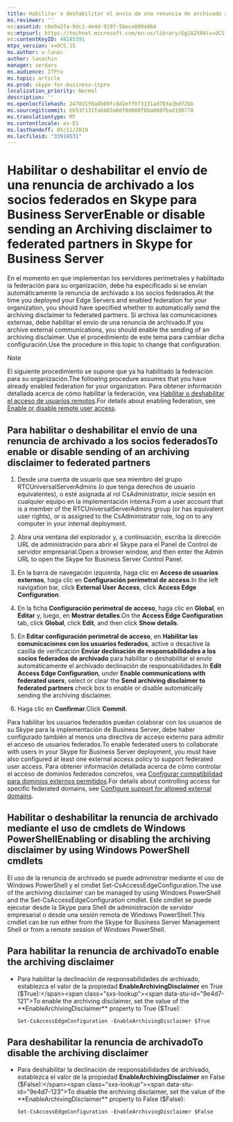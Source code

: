 ```yaml
---
title: Habilitar o deshabilitar el envío de una renuncia de archivado a socios federados
ms.reviewer: ''
ms:assetid: c8e9a2fa-9dc1-4e4d-919f-56ece8004864
ms:mtpsurl: https://technet.microsoft.com/en-us/library/Gg182584(v=OCS.15)
ms:contentKeyID: 48185391
mtps_version: v=OCS.15
ms.author: v-lanac
author: lanachin
manager: serdars
ms.audience: ITPro
ms.topic: article
ms.prod: skype-for-business-itpro
localization_priority: Normal
description: ''
ms.openlocfilehash: 2478d1f0a8b09fc8d2eff0f3131ad703a3bd72bb
ms.sourcegitcommit: bb53f131fabb03a66f0d000f8ba668fbad190778
ms.translationtype: MT
ms.contentlocale: es-ES
ms.lasthandoff: 05/11/2019
ms.locfileid: "33919531"
---
```

# <a name="enable-or-disable-sending-an-archiving-disclaimer-to-federated-partners-in-skype-for-business-server"></a><span data-ttu-id="9e4d7-102">Habilitar o deshabilitar el envío de una renuncia de archivado a los socios federados en Skype para Business Server</span><span class="sxs-lookup"><span data-stu-id="9e4d7-102">Enable or disable sending an Archiving disclaimer to federated partners in Skype for Business Server</span></span>

<span data-ttu-id="9e4d7-103">En el momento en que implementan los servidores perimetrales y habilitado la federación para su organización, debe ha especificado si se envían automáticamente la renuncia de archivado a los socios federados.</span><span class="sxs-lookup"><span data-stu-id="9e4d7-103">At the time you deployed your Edge Servers and enabled federation for your organization, you should have specified whether to automatically send the archiving disclaimer to federated partners.</span></span> <span data-ttu-id="9e4d7-104">Si archiva las comunicaciones externas, debe habilitar el envío de una renuncia de archivado.</span><span class="sxs-lookup"><span data-stu-id="9e4d7-104">If you archive external communications, you should enable the sending of an archiving disclaimer.</span></span> <span data-ttu-id="9e4d7-105">Use el procedimiento de este tema para cambiar dicha configuración.</span><span class="sxs-lookup"><span data-stu-id="9e4d7-105">Use the procedure in this topic to change that configuration.</span></span>

> [!NOTE]
> <span data-ttu-id="9e4d7-106">El siguiente procedimiento se supone que ya ha habilitado la federación para su organización.</span><span class="sxs-lookup"><span data-stu-id="9e4d7-106">The following procedure assumes that you have already enabled federation for your organization.</span></span> <span data-ttu-id="9e4d7-107">Para obtener información detallada acerca de cómo habilitar la federación, vea [Habilitar o deshabilitar el acceso de usuarios remotos](enable-or-disable-remote-user-access.md).</span><span class="sxs-lookup"><span data-stu-id="9e4d7-107">For details about enabling federation, see [Enable or disable remote user access](enable-or-disable-remote-user-access.md).</span></span>


## <a name="to-enable-or-disable-sending-of-an-archiving-disclaimer-to-federated-partners"></a><span data-ttu-id="9e4d7-108">Para habilitar o deshabilitar el envío de una renuncia de archivado a los socios federados</span><span class="sxs-lookup"><span data-stu-id="9e4d7-108">To enable or disable sending of an archiving disclaimer to federated partners</span></span>

1.  <span data-ttu-id="9e4d7-109">Desde una cuenta de usuario que sea miembro del grupo RTCUniversalServerAdmins (o que tenga derechos de usuario equivalentes), o esté asignada al rol CsAdministrator, inicie sesión en cualquier equipo en la implementación interna.</span><span class="sxs-lookup"><span data-stu-id="9e4d7-109">From a user account that is a member of the RTCUniversalServerAdmins group (or has equivalent user rights), or is assigned to the CsAdministrator role, log on to any computer in your internal deployment.</span></span>

2.  <span data-ttu-id="9e4d7-110">Abra una ventana del explorador y, a continuación, escriba la dirección URL de administración para abrir el Skype para el Panel de Control de servidor empresarial.</span><span class="sxs-lookup"><span data-stu-id="9e4d7-110">Open a browser window, and then enter the Admin URL to open the Skype for Business Server Control Panel.</span></span> 

3.  <span data-ttu-id="9e4d7-111">En la barra de navegación izquierda, haga clic en **Acceso de usuarios externos**, haga clic en **Configuración perimetral de acceso**.</span><span class="sxs-lookup"><span data-stu-id="9e4d7-111">In the left navigation bar, click **External User Access**, click **Access Edge Configuration**.</span></span>

4.  <span data-ttu-id="9e4d7-112">En la ficha **Configuración perimetral de acceso**, haga clic en **Global**, en **Editar** y, luego, en **Mostrar detalles**.</span><span class="sxs-lookup"><span data-stu-id="9e4d7-112">On the **Access Edge Configuration** tab, click **Global**, click **Edit**, and then click **Show details**.</span></span>

5.  <span data-ttu-id="9e4d7-113">En **Editar configuración perimetral de acceso**, en **Habilitar las comunicaciones con los usuarios federados**, active o desactive la casilla de verificación **Enviar declinación de responsabilidades a los socios federados de archivado** para habilitar o deshabilitar el envío automáticamente el archivado declinación de responsabilidades.</span><span class="sxs-lookup"><span data-stu-id="9e4d7-113">In **Edit Access Edge Configuration**, under **Enable communications with federated users**, select or clear the **Send archiving disclaimer to federated partners** check box to enable or disable automatically sending the archiving disclaimer.</span></span>

6.  <span data-ttu-id="9e4d7-114">Haga clic en **Confirmar**.</span><span class="sxs-lookup"><span data-stu-id="9e4d7-114">Click **Commit**.</span></span>

<span data-ttu-id="9e4d7-115">Para habilitar los usuarios federados puedan colaborar con los usuarios de su Skype para la implementación de Business Server, debe haber configurado también al menos una directiva de acceso externo para admitir el acceso de usuarios federados.</span><span class="sxs-lookup"><span data-stu-id="9e4d7-115">To enable federated users to collaborate with users in your Skype for Business Server deployment, you must have also configured at least one external access policy to support federated user access.</span></span> <span data-ttu-id="9e4d7-116">Para obtener información detallada acerca de cómo controlar el acceso de dominios federados concretos, vea [Configurar compatibilidad para dominios externos permitidos](../sip-domains/manage-sip-federated-domains-for-your-organization.md#configure-support-for-allowed-external-domains-in-skype-for-business-server).</span><span class="sxs-lookup"><span data-stu-id="9e4d7-116">For details about controlling access for specific federated domains, see [Configure support for allowed external domains](../sip-domains/manage-sip-federated-domains-for-your-organization.md#configure-support-for-allowed-external-domains-in-skype-for-business-server).</span></span>


## <a name="enabling-or-disabling-the-archiving-disclaimer-by-using-windows-powershell-cmdlets"></a><span data-ttu-id="9e4d7-117">Habilitar o deshabilitar la renuncia de archivado mediante el uso de cmdlets de Windows PowerShell</span><span class="sxs-lookup"><span data-stu-id="9e4d7-117">Enabling or disabling the archiving disclaimer by using Windows PowerShell cmdlets</span></span>

<span data-ttu-id="9e4d7-118">El uso de la renuncia de archivado se puede administrar mediante el uso de Windows PowerShell y el cmdlet Set-CsAccessEdgeConfiguration.</span><span class="sxs-lookup"><span data-stu-id="9e4d7-118">The use of the archiving disclaimer can be managed by using Windows PowerShell and the Set-CsAccessEdgeConfiguration cmdlet.</span></span> <span data-ttu-id="9e4d7-119">Este cmdlet se puede ejecutar desde la Skype para Shell de administración de servidor empresarial o desde una sesión remota de Windows PowerShell.</span><span class="sxs-lookup"><span data-stu-id="9e4d7-119">This cmdlet can be run either from the Skype for Business Server Management Shell or from a remote session of Windows PowerShell.</span></span> 

## <a name="to-enable-the-archiving-disclaimer"></a><span data-ttu-id="9e4d7-120">Para habilitar la renuncia de archivado</span><span class="sxs-lookup"><span data-stu-id="9e4d7-120">To enable the archiving disclaimer</span></span>

  - <span data-ttu-id="9e4d7-121">Para habilitar la declinación de responsabilidades de archivado, establezca el valor de la propiedad **EnableArchivingDisclaimer** en True ($True):</span><span class="sxs-lookup"><span data-stu-id="9e4d7-121">To enable the archiving disclaimer, set the value of the **EnableArchivingDisclaimer** property to True ($True):</span></span>
    
        Set-CsAccessEdgeConfiguration -EnableArchivingDisclaimer $True

## <a name="to-disable-the-archiving-disclaimer"></a><span data-ttu-id="9e4d7-122">Para deshabilitar la renuncia de archivado</span><span class="sxs-lookup"><span data-stu-id="9e4d7-122">To disable the archiving disclaimer</span></span>

  - <span data-ttu-id="9e4d7-123">Para deshabilitar la declinación de responsabilidades de archivado, establezca el valor de la propiedad **EnableArchivingDisclaimer** en False ($False):</span><span class="sxs-lookup"><span data-stu-id="9e4d7-123">To disable the archiving disclaimer, set the value of the **EnableArchivingDisclaimer** property to False ($False):</span></span>
    
        Set-CsAccessEdgeConfiguration -EnableArchivingDisclaimer $False


